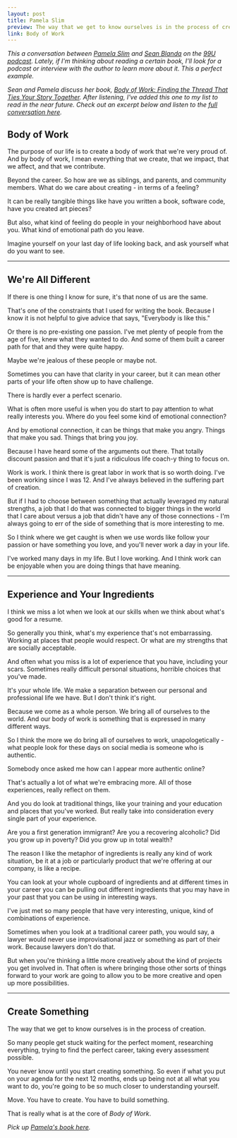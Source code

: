 ```yaml
---
layout: post
title: Pamela Slim
preview: The way that we get to know ourselves is in the process of creation. 
link: Body of Work   
---
```


*This a conversation between [Pamela Slim](http://pamelaslim.com/) and [Sean Blanda](https://twitter.com/SeanBlanda) on the [99U podcast](http://99u.com/category/podcast). Lately, if I'm thinking about reading a certain book, I'll look for a podcast or interview with the author to learn more about it. This a perfect example.* 

*Sean and Pamela discuss her book, [Body of Work: Finding the Thread That Ties Your Story Together](http://www.amazon.com/Body-Work-Finding-Thread-Together/dp/1591846196). After listening, I've added this one to my list to read in the near future. Check out an excerpt below and listen to the [full conversation here](http://99u.com/articles/28643/the-99u-podcast-job-hunting-with-pamela-slim).*

## Body of Work 

The purpose of our life is to create a body of work that we're very proud of. And by body of work, I mean everything that we create, that we impact, that we affect, and that we contribute. 

Beyond the career. So how are we as siblings, and parents, and community members. What do we care about creating - in terms of a feeling? 

It can be really tangible things like have you written a book, software code, have you created art pieces? 

But also, what kind of feeling do people in your neighborhood have about you. What kind of emotional path do you leave. 

Imagine yourself on your last day of life looking back, and ask yourself what do you want to see. 

* * * 

## We're All Different 

If there is one thing I know for sure, it's that none of us are the same. 

That's one of the constraints that I used for writing the book. Because I know it is not helpful to give advice that says, "Everybody is like this." 

Or there is no pre-existing one passion. I've met plenty of people from the age of five, knew what they wanted to do. And some of them built a career path for that and they were quite happy. 

Maybe we're jealous of these people or maybe not. 

Sometimes you can have that clarity in your career, but it can mean other parts of your life often show up to have challenge. 

There is hardly ever a perfect scenario. 

What is often more useful is when you do start to pay attention to what really interests you. Where do you feel some kind of emotional connection? 

And by emotional connection, it can be things that make you angry. Things that make you sad. Things that bring you joy. 

Because I have heard some of the arguments out there. That totally discount passion and that it's just a ridiculous life coach-y thing to focus on. 

Work is work. I think there is great labor in work that is so worth doing. I've been working since I was 12. And I've always believed in the suffering part of creation. 

But if I had to choose between something that actually leveraged my natural strengths, a job that I do that was connected to bigger things in the world that I care about versus a job that didn't have any of those connections - I'm always going to err of the side of something that is more interesting to me. 

So I think where we get caught is when we use words like follow your passion or have something you love, and you'll never work a day in your life. 

I've worked many days in my life. But I love working. And I think work can be enjoyable when you are doing things that have meaning. 

* * * 

## Experience and Your Ingredients

I think we miss a lot when we look at our skills when we think about what's good for a resume. 

So generally you think, what's my experience that's not embarrassing. Working at places that people would respect. Or what are my strengths that are socially acceptable. 

And often what you miss is a lot of experience that you have, including your scars. Sometimes really difficult personal situations, horrible choices that you've made. 

It's your whole life. We make a separation between our personal and professional life we have. But I don't think it's right. 

Because we come as a whole person. We bring all of ourselves to the world. And our body of work is something that is expressed in many different ways. 

So I think the more we do bring all of ourselves to work, unapologetically - what people look for these days on social media is someone who is authentic. 

Somebody once asked me how can I appear more authentic online? 

That's actually a lot of what we're embracing more. All of those experiences, really reflect on them. 

And you do look at traditional things, like your training and your education and places that you've worked. But really take into consideration every single part of your experience. 

Are you a first generation immigrant? Are you a recovering alcoholic? Did you grow up in poverty? Did you grow up in total wealth? 

The reason I like the metaphor of ingredients is really any kind of work situation, be it at a job or particularly product that we're offering at our company, is like a recipe. 

You can look at your whole cupboard of ingredients and at different times in your career you can be pulling out different ingredients that you may have in your past that you can be using in interesting ways.

I've just met so many people that have very interesting, unique, kind of combinations of experience. 

Sometimes when you look at a traditional career path, you would say, a lawyer would never use improvisational jazz or something as part of their work. Because lawyers don't do that. 

But when you're thinking a little more creatively about the kind of projects you get involved in. That often is where bringing those other sorts of things forward to your work are going to allow you to be more creative and open up more possibilities.  

* * * 

## Create Something

The way that we get to know ourselves is in the process of creation. 

So many people get stuck waiting for the perfect moment, researching everything, trying to find the perfect career, taking every assessment possible. 

You never know until you start creating something. So even if what you put on your agenda for the next 12 months, ends up being not at all what you want to do, you're going to be so much closer to understanding yourself. 

Move. You have to create. You have to build something. 

That is really what is at the core of *Body of Work*. 

*Pick up [Pamela's book here](http://www.amazon.com/Body-Work-Finding-Thread-Together/dp/1591846196).* 

